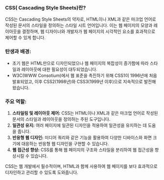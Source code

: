 ### CSS( Cascading Style Sheets)란?

CSS는 Cascading Style Sheets의 약자로, HTML이나 XML과 같은 마크업 언어로 작성된 문서의 스타일을 정의하는 스타일 시트 언어입니다. 이는 웹 페이지의 모양과 레이아웃을 결정하며, 웹 디자이너와 개발자가 웹 페이지의 시각적인 요소를 효과적으로 제어할 수 있게 합니다.

### 탄생과 배경:
- 초기 웹은 HTML만으로 디자인되었으나 웹 페이지의 복잡성이 증가함에 따라 스타일과 레이아웃에 대한 필요성이 대두되었습니다.
- W3C(WWW Consotium)에서 웹 표준을 촉진하기 위해 CSS1이 1996년에 처음 발표되었고, 이후 CSS2(1998년)와 CSS3(1999년 이후)으로 지속적으로 발전해왔습니다.

### 주요 역할:
1. **스타일링 및 레이아웃 제어:** CSS는 HTML이나 XML과 같은 마크업 언어로 작성된 문서의 스타일과 레이아웃을 정의하는 주된 도구입니다.
2. **일관성 유지:** 여러 페이지에 일관된 디자인을 적용하여 일관성을 유지하는 데 도움을 줍니다.
3. **반응형 웹 디자인:** 미디어 쿼리와 같은 기능을 활용하여 다양한 디바이스와 화면 크기에 대응하는 반응형 웹 디자인을 구현할 수 있습니다.
4. **웹 접근성 향상:** CSS를 통해 웹 페이지의 구조와 스타일을 분리하여 웹 접근성을 향상시킬 수 있습니다.

CSS는 웹 개발에서 필수적이며, HTML과 함께 사용하여 웹 페이지를 보다 효과적으로 디자인하고 관리할 수 있도록 도와줍니다.